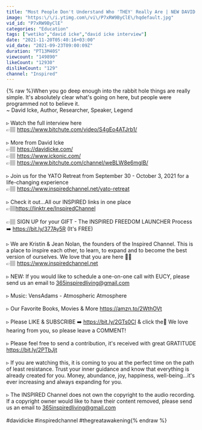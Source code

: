 ```yaml
---
title: "Most People Don't Understand Who 'THEY' Really Are | NEW DAVID ICKE 2021"
image: "https:\/\/i.ytimg.com\/vi\/P7xRW9ByClE\/hqdefault.jpg"
vid_id: "P7xRW9ByClE"
categories: "Education"
tags: ["wetiko","david icke","david icke interview"]
date: "2021-11-20T05:40:16+03:00"
vid_date: "2021-09-23T09:00:09Z"
duration: "PT13M40S"
viewcount: "149890"
likeCount: "12930"
dislikeCount: "129"
channel: "Inspired"
---
```

{% raw %}When you go deep enough into the rabbit hole things are really simple. It's absolutely clear what's going on here, but people were programmed not to believe it. <br />~ David Icke, Author, Researcher, Speaker, Legend<br /><br />▹ Watch the full interview here<br />👉🏽 <a rel="nofollow" target="blank" href="https://www.bitchute.com/video/S4gEo4ATJrb1/">https://www.bitchute.com/video/S4gEo4ATJrb1/</a><br /><br />▹  More from David Icke <br />👉🏽 <a rel="nofollow" target="blank" href="https://davidicke.com/">https://davidicke.com/</a><br />👉🏽 <a rel="nofollow" target="blank" href="https://www.ickonic.com/">https://www.ickonic.com/</a><br />👉🏽 <a rel="nofollow" target="blank" href="https://www.bitchute.com/channel/weBLW8e6mgIB/">https://www.bitchute.com/channel/weBLW8e6mgIB/</a><br /><br />▹ Join us for the YATO Retreat from September 30 - October 3, 2021 for a life-changing experience <br />👉🏽 <a rel="nofollow" target="blank" href="https://www.inspiredchannel.net/yato-retreat">https://www.inspiredchannel.net/yato-retreat</a><br /><br />▹ Check it out...All our INSPIRED links in one place <br />👉🏽<a rel="nofollow" target="blank" href="https://linktr.ee/InspiredChannel">https://linktr.ee/InspiredChannel</a> <br /><br />👉🏽  SIGN UP for your GIFT - The INSPIRED FREEDOM LAUNCHER Process <br />➡️  <a rel="nofollow" target="blank" href="https://bit.ly/377Ay5R">https://bit.ly/377Ay5R</a>  (It's FREE)<br /><br />▹ We are Kristin &amp; Jean Nolan, the founders of the Inspired Channel. This is a place to inspire each other, to learn, to expand and to become the best version of ourselves. We love that you are here 🙌🏽<br />👉🏽  <a rel="nofollow" target="blank" href="https://www.inspiredchannel.net">https://www.inspiredchannel.net</a><br /><br />▹ NEW: If you would like to schedule a one-on-one call with EUCY, please send us an email to 365inspiredliving@gmail.com<br /><br />▹ Music: VensAdams - Atmospheric Atmosphere<br /><br />▹ Our Favorite Books, Movies &amp; More <a rel="nofollow" target="blank" href="https://amzn.to/2WthOVt">https://amzn.to/2WthOVt</a><br /><br />▹ Please LIKE &amp; SUBSCRIBE ➡️ <a rel="nofollow" target="blank" href="https://bit.ly/2GTs0Cl">https://bit.ly/2GTs0Cl</a> &amp; click the🔔 We love hearing from you, so please leave a COMMENT!<br /><br />▹ Please feel free to send a contribution, it's received with great GRATITUDE  <a rel="nofollow" target="blank" href="https://bit.ly/2PTbJjt">https://bit.ly/2PTbJjt</a><br /><br />▹ If you are watching this, it is coming to you at the perfect time on the path of least resistance. Trust your inner guidance and know that everything is already created for you. Money, abundance, joy, happiness, well-being...it's ever increasing and always expanding for you.<br /><br />▹ The INSPIRED Channel does not own the copyright to the audio recording. If a copyright owner would like to have their content removed, please send us an email to 365inspiredliving@gmail.com<br /><br />#davidicke #inspiredchannel #thegreatawakening{% endraw %}
